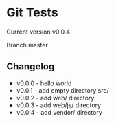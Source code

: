 # Git Tests #

Current version v0.0.4

Branch master


## Changelog

* v0.0.0 - hello world
* v0.0.1 - add empty directory src/
* v0.0.2 - add web/ directory
* v0.0.3 - add web/js/ directory
* v0.0.4 - add vendor/ directory
